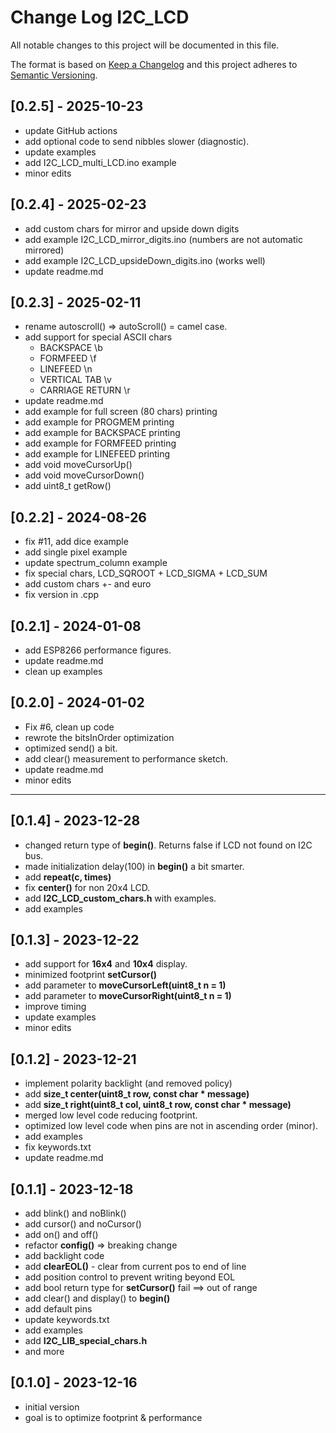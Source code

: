 # Change Log I2C_LCD

All notable changes to this project will be documented in this file.

The format is based on [Keep a Changelog](http://keepachangelog.com/)
and this project adheres to [Semantic Versioning](http://semver.org/).


## [0.2.5] - 2025-10-23
- update GitHub actions
- add optional code to send nibbles slower (diagnostic).
- update examples
- add I2C_LCD_multi_LCD.ino example
- minor edits


## [0.2.4] - 2025-02-23
- add custom chars for mirror and upside down digits
- add example I2C_LCD_mirror_digits.ino      (numbers are not automatic mirrored)
- add example I2C_LCD_upsideDown_digits.ino  (works well)
- update readme.md

## [0.2.3] - 2025-02-11
- rename autoscroll() => autoScroll() = camel case.
- add support for special ASCII chars
  - BACKSPACE \b
  - FORMFEED \f
  - LINEFEED \n
  - VERTICAL TAB \v
  - CARRIAGE RETURN \r
- update readme.md
- add example for full screen (80 chars) printing
- add example for PROGMEM printing
- add example for BACKSPACE printing
- add example for FORMFEED printing
- add example for LINEFEED printing
- add void moveCursorUp()
- add void moveCursorDown()
- add uint8_t getRow()

## [0.2.2] - 2024-08-26
- fix #11, add dice example
- add single pixel example
- update spectrum_column example
- fix special chars, LCD_SQROOT + LCD_SIGMA + LCD_SUM
- add custom chars +- and euro
- fix version in .cpp

## [0.2.1] - 2024-01-08
- add ESP8266 performance figures.
- update readme.md
- clean up examples

## [0.2.0] - 2024-01-02
- Fix #6, clean up code
- rewrote the bitsInOrder optimization
- optimized send() a bit.
- add clear() measurement to performance sketch.
- update readme.md
- minor edits

----

## [0.1.4] - 2023-12-28
- changed return type of **begin()**. Returns false if LCD not found on I2C bus.
- made initialization delay(100) in **begin()** a bit smarter.
- add **repeat(c, times)**
- fix **center()** for non 20x4 LCD.
- add **I2C_LCD_custom_chars.h** with examples.
- add examples

## [0.1.3] - 2023-12-22
- add support for **16x4** and **10x4** display.
- minimized footprint **setCursor()**
- add parameter to **moveCursorLeft(uint8_t n = 1)**
- add parameter to **moveCursorRight(uint8_t n = 1)**
- improve timing
- update examples
- minor edits

## [0.1.2] - 2023-12-21
- implement polarity backlight (and removed policy)
- add **size_t center(uint8_t row, const char \* message)**
- add **size_t right(uint8_t col, uint8_t row, const char \* message)**
- merged low level code reducing footprint.
- optimized low level code when pins are not in ascending order (minor).
- add examples
- fix keywords.txt
- update readme.md

## [0.1.1] - 2023-12-18
- add blink() and noBlink()
- add cursor() and noCursor()
- add on() and off()
- refactor **config()** => breaking change
- add backlight code
- add **clearEOL()** - clear from current pos to end of line
- add position control to prevent writing beyond EOL
- add bool return type for **setCursor()** fail ==> out of range
- add clear() and display() to **begin()**
- add default pins
- update keywords.txt
- add examples
- add **I2C_LIB_special_chars.h**
- and more

## [0.1.0] - 2023-12-16
- initial version
- goal is to optimize footprint & performance

